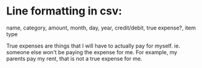# Line formatting in csv:
name, category, amount, month, day, year, credit/debit, true expense?, item type

True expenses are things that I will have to actually pay for myself. ie. someone else won't be paying the expense for me. For example, my parents pay my rent, that is not a true expense for me.